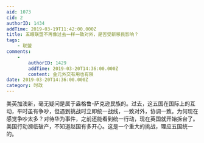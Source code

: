 ```yaml
---
aid: 1073
cid: 2
authorID: 1434
addTime: 2019-03-19T11:42:00.000Z
title: 五眼联盟不再像过去一样一致对外，是否受新移民影响？
tags:
    - 联盟
comments:
    -
        authorID: 1429
        addTime: 2019-03-20T14:36:00.000Z
        content: 金元外交有用也有限
date: 2019-03-20T14:36:00.000Z
category: 时政
---
```


美英加澳新，毫无疑问是属于盎格鲁-萨克逊民族的。过去，这五国在国际上的互动，平时虽有争吵，但遇到挑战时立即统一战线，一致对外，协调一致。为何现在感觉争吵太多？对待华为事件，之前还能看到统一行动，现在英国就开始拆台了。美国行动濒临破产，不知道赵国有多开心。这是一个重大的挑战，理应五国统一的。
